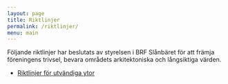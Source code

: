 ```yaml
---
layout: page
title: Riktlinjer
permalink: /riktlinjer/
menu: main
---
```


Följande riktlinjer har beslutats av styrelsen i BRF Slånbäret för att främja föreningens trivsel, bevara områdets arkitektoniska och långsiktiga värden.

* [Riktlinjer för utvändiga ytor](/riktlinjer/utvandiga-ytor)